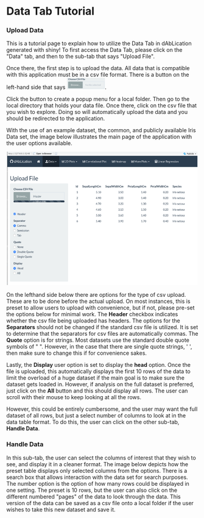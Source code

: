 # Data Tab Tutorial

### Upload Data
This is a tutorial page to explain how to utilize the Data Tab in dAbLication generated with shiny! To first access the Data Tab, please click on the "Data" tab, and then to the sub-tab that says "Upload File". 

Once there, the first step is to upload the data. All data that is compatible with this application must be in a csv file format. There is a button on the left-hand side that says <img src="./Browse.png" width="100" height="30">. 

Click the button to create a popup menu for a local folder. Then go to the local directory that holds your data file. Once there, click on the csv file that you wish to explore. Doing so will automatically upload the data and you should be redirected to the application. 

With the use of an example dataset, the common, and publicly available Iris Data set, the image below illustrates the main page of the application with the user options available. 

<p align="center">
<img src="./Data_head.png" width="500" height="350">
</p>

On the lefthand side below there are options for the type of csv upload. These are to be done before the actual upload. On most instances, this is preset to allow users to upload with convenience, but if not, please pre-set the options below for minimal work. The **Header** checkbox indicates whether the csv file being uploaded has headers. The options for the **Separators** should not be changed if the standard csv file is utilized. It is set to determine that the separators for csv files are automatically commas. The **Quote** option is for strings. Most datasets use the standard double quote symbols of " ". However, in the case that there are single quote strings, ' ', then make sure to change this if for convenience sakes. 

Lastly, the **Display** user option is set to display the **head** option. Once the file is uploaded, this automatically displays the first 10 rows of the data to limit the overload of a huge dataset if the main goal is to make sure the dataset gets loaded in. However, if analysis on the full dataset is preferred, just click on the **All** button and this should display all rows. The user can scroll with their mouse to keep looking at all the rows. 

However, this could be entirely cumbersome, and the user may want the full dataset of all rows, but just a select number of columns to look at in the data table format. To do this, the user can click on the other sub-tab, **Handle Data**.

### Handle Data

In this sub-tab, the user can select the columns of interest that they wish to see, and display it in a cleaner format. The image below depicts how the preset table displays only selected columns from the options. There is a search box that allows interaction with the data set for search purposes. The number option is the option of how many rows could be displayed in one setting. The preset is 10 rows, but the user can also click on the different numbered "pages" of the data to look through the data. This version of the data can be saved as a csv file onto a local folder if the user wishes to take this new dataset and save it.






